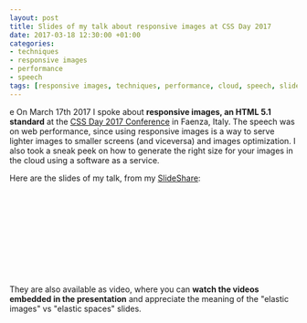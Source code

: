 ```yaml
---
layout: post
title: Slides of my talk about responsive images at CSS Day 2017
date: 2017-03-18 12:30:00 +01:00
categories:
- techniques
- responsive images
- performance
- speech
tags: [responsive images, techniques, performance, cloud, speech, slides]
---
```

e
On March 17th 2017 I spoke about **responsive images, an HTML 5.1 standard** at the [CSS Day 2017 Conference](http://2017.cssday.it) in Faenza, Italy. The speech was on web performance, since using responsive images is a way to serve lighter images to smaller screens (and viceversa) and images optimization. I also took a sneak peek on how to generate the right size for your images in the cloud using a software as a service.

Here are the slides of my talk, from my <a href="//www.slideshare.net/verlok">SlideShare</a>:

<div class="slideshareWrapper">
    <iframe class="lazy" id="ssFrame" width="100%" data-src="//www.slideshare.net/slideshow/embed_code/key/cxLve2h1ruQvPK"  frameborder="0" allowfullscreen></iframe>
</div>

They are also available as video, where you can **watch the videos embedded in the presentation** and appreciate the meaning of the "elastic images" vs "elastic spaces" slides.

<div class="videoWrapper">
    <iframe class="lazy" id="ytFrame" width="100%" height="auto" data-src="https://www.youtube.com/embed/3CZjm4dqh1Y" frameborder="0" allowfullscreen></iframe>
</div>
